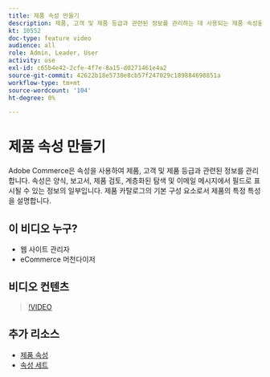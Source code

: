 ```yaml
---
title: 제품 속성 만들기
description: 제품, 고객 및 제품 등급과 관련된 정보를 관리하는 데 사용되는 제품 속성을 만드는 방법을 알아봅니다.
kt: 10552
doc-type: feature video
audience: all
role: Admin, Leader, User
activity: use
exl-id: c65b4e42-2cfe-4f7e-8a15-d0271461e4a2
source-git-commit: 42622b18e5738e8cb57f247029c189884698851a
workflow-type: tm+mt
source-wordcount: '104'
ht-degree: 0%

---
```


# 제품 속성 만들기

Adobe Commerce은 속성을 사용하여 제품, 고객 및 제품 등급과 관련된 정보를 관리합니다. 속성은 양식, 보고서, 제품 검토, 계층화된 탐색 및 이메일 메시지에서 필드로 표시될 수 있는 정보의 일부입니다. 제품 카탈로그의 기본 구성 요소로서 제품의 특정 특성을 설명합니다.

## 이 비디오 누구?

- 웹 사이트 관리자
- eCommerce 머천다이저

## 비디오 컨텐츠

>[!VIDEO](https://video.tv.adobe.com/v/343749?quality=12&learn=on)

## 추가 리소스

- [제품 속성](https://docs.magento.com/user-guide/catalog/product-attributes.html)
- [속성 세트](https://docs.magento.com/user-guide/stores/attribute-sets.html)
